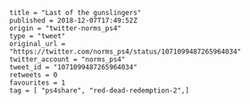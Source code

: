 ```
title = "Last of the gunslingers"
published = 2018-12-07T17:49:52Z
origin = "twitter-norms_ps4"
type = "tweet"
original_url = "https://twitter.com/norms_ps4/status/1071099487265964034"
twitter_account = "norms_ps4"
tweet_id = "1071099487265964034"
retweets = 0
favourites = 1
tag = [ "ps4share", "red-dead-redemption-2",]
```

<p class='image'><img src='https://mnf.m17s.net/2018/12/07/Dt1PTlYX4AMmIj7.jpg' alt=''></p>


